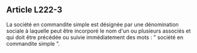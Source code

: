 Article L222-3
----
La société en commandite simple est désignée par une dénomination sociale à
laquelle peut être incorporé le nom d'un ou plusieurs associés et qui doit être
précédée ou suivie immédiatement des mots : " société en commandite simple ".
